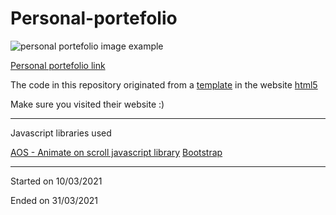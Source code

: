 # Personal-portefolio

![personal portefolio image example](https://images.pexels.com/photos/270360/pexels-photo-270360.jpeg?auto=compress&cs=tinysrgb&dpr=3&h=750&w=1260)

[Personal portefolio link](https://tiagomonteiro0715.github.io/personal-portefolio/)

The code in this repository originated from a [template](https://html5up.net/miniport) in the website [html5](https://html5up.net)

Make sure you visited their website :)

-----

Javascript libraries used

[AOS - Animate on scroll javascript library](https://michalsnik.github.io/aos/)
[Bootstrap](https://getbootstrap.com/)

-----

Started on 10/03/2021

Ended on 31/03/2021

